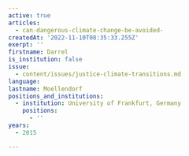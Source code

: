 ```yaml
---
active: true
articles:
  - can-dangerous-climate-change-be-avoided-
createdAt: '2022-11-10T08:35:33.255Z'
exerpt: ''
firstname: Darrel
is_institution: false
issue:
  - content/issues/justice-climate-transitions.md
language:
lastname: Moellendorf
positions_and_institutions:
  - institution: University of Frankfurt, Germany
    positions:
      - ''
years:
  - 2015

---
```

